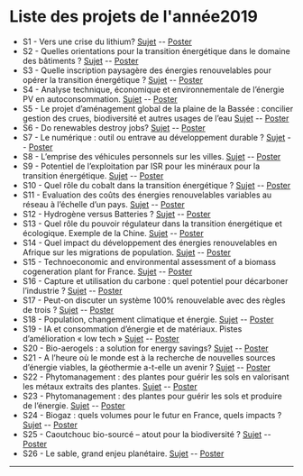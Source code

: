 
# Liste des projets de l'année2019

- S1 - Vers une crise du lithium? [Sujet](https://robingirard.github.io/MINES-UE14-miniprojet/Past/2019/Descriptifs/UE142019-S1-Lithium.html) -- [Poster](https://robingirard.github.io/MINES-UE14-miniprojet/Past/2019/Posters/UE142019-S1.pdf)
- S2 - Quelles orientations pour la transition énergétique dans le domaine des bâtiments ? [Sujet](https://robingirard.github.io/MINES-UE14-miniprojet/Past/2019/Descriptifs/UE142019-S2-Batiment.html) -- [Poster](https://robingirard.github.io/MINES-UE14-miniprojet/Past/2019/Posters/UE142019-S2.pdf)
- S3 - Quelle inscription paysagère des énergies renouvelables pour opérer la transition énergétique ? [Sujet](https://robingirard.github.io/MINES-UE14-miniprojet/Past/2019/Descriptifs/UE142019-S3-PaysageetEnergie.html) -- [Poster](https://robingirard.github.io/MINES-UE14-miniprojet/Past/2019/Posters/UE142019-S3.pdf)
- S4 - Analyse technique, économique et environnementale de l’énergie PV en autoconsommation.  [Sujet](https://robingirard.github.io/MINES-UE14-miniprojet/Past/2019/Descriptifs/UE142019-S4-AutoconsommationPV.html) -- [Poster](https://robingirard.github.io/MINES-UE14-miniprojet/Past/2019/Posters/UE142019-S4.pdf)
- S5 - Le projet d’aménagement global de la plaine de la Bassée : concilier gestion des crues, biodiversité et autres usages de l’eau [Sujet](https://robingirard.github.io/MINES-UE14-miniprojet/Past/2019/Descriptifs/UE142019-S5-AmenagementBassee.html) -- [Poster](https://robingirard.github.io/MINES-UE14-miniprojet/Past/2019/Posters/UE142019-S5.pdf)
- S6 - Do renewables destroy jobs? [Sujet](https://robingirard.github.io/MINES-UE14-miniprojet/Past/2019/Descriptifs/UE142019-S6-Renewablesandjobs.html) -- [Poster](https://robingirard.github.io/MINES-UE14-miniprojet/Past/2019/Posters/UE142019-S6.pdf)
- S7 - Le numérique : outil ou entrave au développement durable ? [Sujet](https://robingirard.github.io/MINES-UE14-miniprojet/Past/2019/Descriptifs/UE142019-S7-NumeriqueEtConsommation.html) -- [Poster](https://robingirard.github.io/MINES-UE14-miniprojet/Past/2019/Posters/UE142019-S7.pdf)
- S8 - L’emprise des véhicules personnels sur les villes. [Sujet](https://robingirard.github.io/MINES-UE14-miniprojet/Past/2019/Descriptifs/UE142019-S8-EmpriseVehicules.html) -- [Poster](https://robingirard.github.io/MINES-UE14-miniprojet/Past/2019/Posters/UE142019-S8.pdf)
- S9 - Potentiel de l’exploitation par ISR pour les minéraux pour la transition énergétique. [Sujet](https://robingirard.github.io/MINES-UE14-miniprojet/Past/2019/Descriptifs/UE142019-S9-ISR-Cu.html) -- [Poster](https://robingirard.github.io/MINES-UE14-miniprojet/Past/2019/Posters/UE142019-S9.pdf)
- S10 - Quel rôle du cobalt dans la transition énergétique ? [Sujet](https://robingirard.github.io/MINES-UE14-miniprojet/Past/2019/Descriptifs/UE142019-S10-Cobalt.html) -- [Poster](https://robingirard.github.io/MINES-UE14-miniprojet/Past/2019/Posters/UE142019-S10.pdf)
- S11 - Evaluation des coûts des énergies renouvelables variables au réseau à l’échelle d’un pays. [Sujet](https://robingirard.github.io/MINES-UE14-miniprojet/Past/2019/Descriptifs/UE142019-S11-CoutsIntegrationENR.html) -- [Poster](https://robingirard.github.io/MINES-UE14-miniprojet/Past/2019/Posters/UE142019-S11.pdf)
- S12 - Hydrogène versus Batteries ? [Sujet](https://robingirard.github.io/MINES-UE14-miniprojet/Past/2019/Descriptifs/UE142019-S12-HydrogeneversusBatteries.html) -- [Poster](https://robingirard.github.io/MINES-UE14-miniprojet/Past/2019/Posters/UE142019-S12.pdf)
- S13 - Quel rôle du pouvoir régulateur dans la transition énergétique et écologique. Exemple de la Chine. [Sujet](https://robingirard.github.io/MINES-UE14-miniprojet/Past/2019/Descriptifs/UE142019-S13-RolePouvoirRegulateur.html) -- [Poster](https://robingirard.github.io/MINES-UE14-miniprojet/Past/2019/Posters/UE142019-S13.pdf)
- S14 - Quel impact du développement des énergies renouvelables en Afrique sur les migrations de population. [Sujet](https://robingirard.github.io/MINES-UE14-miniprojet/Past/2019/Descriptifs/UE142019-S14-DeveloppementAfrique.html) -- [Poster](https://robingirard.github.io/MINES-UE14-miniprojet/Past/2019/Posters/UE142019-S14.pdf)
- S15 - Technoeconomic and environmental assessment of a biomass cogeneration plant for France. [Sujet](https://robingirard.github.io/MINES-UE14-miniprojet/Past/2019/Descriptifs/UE142019-S15-Biomass.html) -- [Poster](https://robingirard.github.io/MINES-UE14-miniprojet/Past/2019/Posters/UE142019-S15.pdf)
- S16 - Capture et utilisation du carbone : quel potentiel pour décarboner l’industrie ? [Sujet](https://robingirard.github.io/MINES-UE14-miniprojet/Past/2019/Descriptifs/UE142019-S16-CaptureCO2.html) -- [Poster](https://robingirard.github.io/MINES-UE14-miniprojet/Past/2019/Posters/UE142019-S16.pdf)
- S17 - Peut-on discuter un système 100% renouvelable avec des règles de trois ? [Sujet](https://robingirard.github.io/MINES-UE14-miniprojet/Past/2019/Descriptifs/UE142019-S17-ENRSimplifie.html) -- [Poster](https://robingirard.github.io/MINES-UE14-miniprojet/Past/2019/Posters/UE142019-S17.pdf)
- S18 - Population, changement climatique et énergie. [Sujet](https://robingirard.github.io/MINES-UE14-miniprojet/Past/2019/Descriptifs/UE142019-S18-Populationetenergie.html) -- [Poster](https://robingirard.github.io/MINES-UE14-miniprojet/Past/2019/Posters/UE142019-S18.pdf)
- S19 - IA et consommation d’énergie et de matériaux. Pistes d’amélioration « low tech » [Sujet](https://robingirard.github.io/MINES-UE14-miniprojet/Past/2019/Descriptifs/UE142019-S19-IAlowtech.html) -- [Poster](https://robingirard.github.io/MINES-UE14-miniprojet/Past/2019/Posters/UE142019-S19.pdf)
- S20 - Bio-aerogels : a solution for energy savings? [Sujet](https://robingirard.github.io/MINES-UE14-miniprojet/Past/2019/Descriptifs/UE142019-S20-Aerogels.html) -- [Poster](https://robingirard.github.io/MINES-UE14-miniprojet/Past/2019/Posters/UE142019-S20.pdf)
- S21 - A l’heure où le monde est à la recherche de nouvelles sources d’énergie viables, la géothermie a-t-elle un avenir ? [Sujet](https://robingirard.github.io/MINES-UE14-miniprojet/Past/2019/Descriptifs/UE142019-S21-Geothermie.html) -- [Poster](https://robingirard.github.io/MINES-UE14-miniprojet/Past/2019/Posters/UE142019-S21.pdf)
- S22 - Phytomanagement : des plantes pour guérir les sols en valorisant les métaux extraits des plantes. [Sujet](https://robingirard.github.io/MINES-UE14-miniprojet/Past/2019/Descriptifs/UE142019-S22-Phytomanagementetmetaux.html) -- [Poster](https://robingirard.github.io/MINES-UE14-miniprojet/Past/2019/Posters/UE142019-S22.pdf)
- S23 - Phytomanagement : des plantes pour guérir les sols et produire de l’énergie. [Sujet](https://robingirard.github.io/MINES-UE14-miniprojet/Past/2019/Descriptifs/UE142019-S23-Phytomanagementetenergie.html) -- [Poster](https://robingirard.github.io/MINES-UE14-miniprojet/Past/2019/Posters/UE142019-S23.pdf)
- S24 - Biogaz : quels volumes pour le futur en France, quels impacts ? [Sujet](https://robingirard.github.io/MINES-UE14-miniprojet/Past/2019/Descriptifs/UE142019-S24-Biogaz.html) -- [Poster](https://robingirard.github.io/MINES-UE14-miniprojet/Past/2019/Posters/UE142019-S24.pdf)
- S25 - Caoutchouc bio-sourcé – atout pour la biodiversité ? [Sujet](https://robingirard.github.io/MINES-UE14-miniprojet/Past/2019/Descriptifs/UE142019-S25-Caoutchouc.html) -- [Poster](https://robingirard.github.io/MINES-UE14-miniprojet/Past/2019/Posters/UE142019-S25.pdf)
- S26 - Le sable, grand enjeu planétaire. [Sujet](https://robingirard.github.io/MINES-UE14-miniprojet/Past/2019/Descriptifs/UE142019-S26-Sable.html) -- [Poster](https://robingirard.github.io/MINES-UE14-miniprojet/Past/2019/Posters/UE142019-S26.pdf)

---
